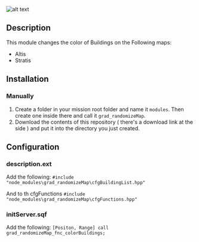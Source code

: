 ![alt text](https://imgur.com/V2xXenb.png)

## Description
This module changes the color of Buildings on the Following maps:
- Altis 
- Stratis

## Installation
### Manually
1. Create a folder in your mission root folder and name it `modules`. Then create one inside there and call it `grad_randomizeMap`.
2. Download the contents of this repository ( there's a download link at the side ) and put it into the directory you just created.

## Configuration

### description.ext

Add the following:
```#include "node_modules\grad_randomizeMap\cfgBuildingList.hpp"```

And to th cfgFunctions
```#include "node_modules\grad_randomizeMap\cfgFunctions.hpp"```

### initServer.sqf
Add the following:
```[Positon, Range] call grad_randomizeMap_fnc_colorBuildings;```
